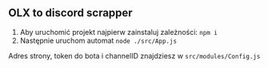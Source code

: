 ## OLX to discord scrapper

 1. Aby uruchomić projekt najpierw zainstaluj zależności: `npm i`
 2. Następnie uruchom automat `node ./src/App.js`

Adres strony, token do bota i channelID znajdziesz w `src/modules/Config.js`
